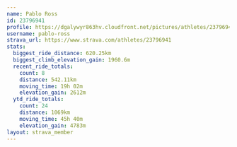 ```yaml
---
name: Pablo Ross
id: 23796941
profile: https://dgalywyr863hv.cloudfront.net/pictures/athletes/23796941/14615399/1/large.jpg
username: pablo-ross
strava_url: https://www.strava.com/athletes/23796941
stats:
  biggest_ride_distance: 620.25km
  biggest_climb_elevation_gain: 1960.6m
  recent_ride_totals:
    count: 8
    distance: 542.11km
    moving_time: 19h 02m
    elevation_gain: 2612m
  ytd_ride_totals:
    count: 24
    distance: 1069km
    moving_time: 45h 40m
    elevation_gain: 4783m
layout: strava_member
--- 
```

